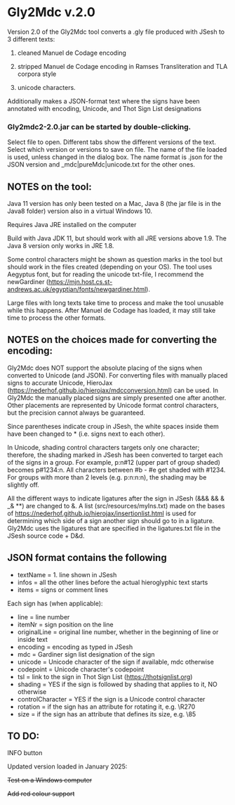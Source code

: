 # Gly2Mdc v.2.0


Version 2.0 of the Gly2Mdc tool converts a .gly file produced with JSesh to 3 different texts:
                
1. cleaned Manuel de Codage encoding

2. stripped Manuel de Codage encoding in Ramses Transliteration and TLA corpora style

3. unicode characters.

Additionally makes a JSON-format text where the signs have been annotated with encoding, Unicode, and Thot Sign List designations


### Gly2mdc2-2.0.jar can be started by double-clicking.

Select file to open.
Different tabs show the different versions of the text.
Select which version or versions to save on file. The name of the file loaded is used, unless changed in the dialog box. The name format is <name>.json for the JSON version and <name>_mdc|pureMdc|unicode.txt for the other ones.

## **NOTES on the tool:**

Java 11 version has only been tested on a Mac, Java 8 (the jar file is in the Java8 folder) version also in a virtual Windows 10. 

Requires Java JRE installed on the computer

Build with Java JDK 11, but should work with all JRE versions above 1.9. The Java 8 version only works in JRE 1.8.

Some control characters might be shown as question marks in the tool but should work in the files created (depending on your OS). The tool uses Aegyptus font, but for reading the unicode txt-file, I recommend the newGardiner (https://mjn.host.cs.st-andrews.ac.uk/egyptian/fonts/newgardiner.html).

Large files with long texts take time to process and make the tool unusable while this happens. After Manuel de Codage has loaded, it may still take time to process the other formats.

## **NOTES on the choices made for converting the encoding:**

Gly2Mdc does NOT support the absolute placing of the signs when converted to Unicode (and JSON). For converting files with manually placed signs to accurate Unicode, HieroJax (https://nederhof.github.io/hierojax/mdcconversion.html) can be used. In Gly2Mdc the manually placed signs are simply presented one after another. Other placements are represented by Unicode format control characters, but the precision cannot always be guaranteed.

Since parentheses indicate croup in JSesh, the white spaces inside them have been changed to * (i.e. signs next to each other).

In Unicode, shading control characters targets only one character; therefore, the shading marked in JSesh has been converted to target each of the signs in a group. For example, p:n#12 (upper part of group shaded) becomes p#1234:n. All characters between #b - #e get shaded with #1234. For groups with more than 2 levels (e.g. p:n:n:n), the shading may be slightly off.

All the different ways to indicate ligatures after the sign in JSesh (&&& && & _& **) are changed to &. A list (src/resources/myIns.txt) made on the bases of https://nederhof.github.io/hierojax/insertionlist.html is used for determining which side of a sign another sign should go to in a ligature. Gly2Mdc uses the ligatures that are specified in the ligatures.txt file in the JSesh source code + D&d.

## **JSON format contains the following**

- textName = 1. line shown in JSesh
- infos = all the other lines before the actual hieroglyphic text starts
- items	= signs or comment lines

Each sign has (when applicable):
- line		= line number
- itemNr	= sign position on the line
- originalLine = original line number, whether in the beginning of line or inside text
- encoding	= encoding as typed in JSesh
- mdc		= Gardiner sign list designation of the sign
- unicode	= Unicode character of the sign if available, mdc otherwise
- codepoint	= Unicode character's codepoint
- tsl		= link to the sign in Thot Sign List (https://thotsignlist.org)
- shading	= YES if the sign is followed by shading that applies to it, NO otherwise
- controlCharacter	= YES if the sign is a Unicode control character
- rotation	= if the sign has an attribute for rotating it, e.g. \R270
- size		= if the sign has an attribute that defines its size, e.g. \85


## **TO DO:**

INFO button

Updated version loaded in January 2025:

~~Test on a Windows computer~~

~~Add red colour support~~

